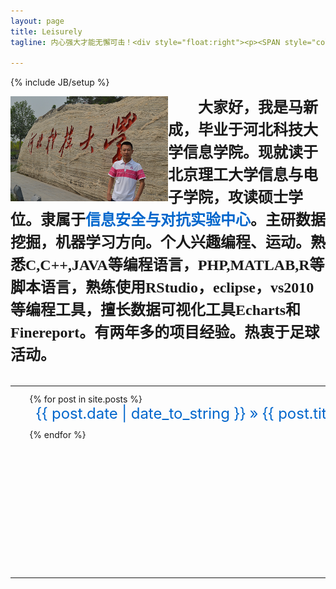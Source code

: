 ```yaml
---
layout: page
title: Leisurely
tagline: 内心强大才能无懈可击！<div style="float:right"><p><SPAN style="color:blue;font-family:楷体" id="Clock"></SPAN></p></div>

---
```

{% include JB/setup %}
<style type="text/css">
*{padding:0; margin:0;}
#roll{ border:0px solid red;height:280px; margin:10px auto; width:600px; overflow:hidden;list-style:none;}
#roll li{height:40px; padding-left:10px;line-height:30px; border-bottom:0px solid #ddd;}
a{text-decoration:none;color:#0066CC;}
a:hover{ color:#FF0000; text-decoration: underline;} 
</style>
<script type="text/javascript">
function tick() {
var years,months,days,hours, minutes, seconds;
var intYears,intMonths,intDays,intHours, intMinutes, intSeconds;
var today;
today = new Date(); //系统当前时间
intYears = today.getFullYear(); //得到年份,getFullYear()比getYear()更普适
intMonths = today.getMonth() + 1; //得到月份，要加1
intDays = today.getDate(); //得到日期
intHours = today.getHours(); //得到小时 
intMinutes = today.getMinutes(); //得到分钟
intSeconds = today.getSeconds(); //得到秒钟
years = intYears + "年"; 

if(intMonths < 10 ){
months = "0" + intMonths +"月";
} else {
months = intMonths +"月";
}
if(intDays < 10 ){
days = "0" + intDays +"日 ";
} else {
days = intDays + "日 ";
}
if (intHours == 0) {
hours = "00:";
} else if (intHours < 10) {
hours = "0" + intHours+":";
} else {
hours = intHours + ":";
}
if (intMinutes < 10) {
minutes = "0"+intMinutes+":";
} else {
minutes = intMinutes+":";
}
if (intSeconds < 10) {
seconds = "0"+intSeconds+" ";
} else {
seconds = intSeconds+" ";
}
timeString = "当前时间："+years+months+days+hours+minutes+seconds;
Clock.innerHTML = timeString;
window.setTimeout("tick();", 1000);
}
window.onload = tick;
</script>


<div>
<div style="float:left;width:50%">
<img src="myself.png" align="left"/></div>

<span style="align: right; margin-left:2em; text-align:center; font-family: KaiTi; font-weight: bold; line-height:1.5em;font-size:18pt;">
大家好，我是马新成，毕业于河北科技大学信息学院。现就读于北京理工大学信息与电子学院，攻读硕士学位。隶属于<a href="http://www.isclab.org">信息安全与对抗实验中心</a>。主研数据挖掘，机器学习方向。个人兴趣编程、运动。熟悉C,C++,JAVA等编程语言，PHP,MATLAB,R等脚本语言，熟练使用RStudio，eclipse，vs2010等编程工具，擅长数据可视化工具Echarts和Finereport。有两年多的项目经验。热衷于足球活动。</span>
</div>
<br/>

<table style="width:100%">
	<tr>
		<td style="width:50%">

<ol id="roll" style="float:right">
	{% for post in site.posts %}
    <li><a style="font-size:18pt" href="{{ BASE_PATH }}{{ post.url }}">{{ post.date | date_to_string }} &raquo; {{ post.title }}</a></li>
	{% endfor %}
</ol>
		</td>
		<td style="width:50%">
		<div style="width:50%">
			<video width="528" height="297" controls autoplay loop>
				<source src="myself.mp4" type="video/mp4"></source>
			</video>
		</div>
		</td>
	</tr>
</table>

<script type="text/javascript">
(function(A){
   function _ROLL(obj){
      this.ele = document.getElementById(obj);
	  this.interval = false;
	  this.currentNode = 0;
	  this.passNode = 0;
	  this.speed = 100;
	  this.childs = _childs(this.ele);
	  this.childHeight = parseInt(_style(this.childs[0])['height']);
	      addEvent(this.ele,'mouseover',function(){
				                               window._loveYR.pause();
											});
		  addEvent(this.ele,'mouseout',function(){
				                               window._loveYR.start(_loveYR.speed);
											});
   }
   function _style(obj){
     return obj.currentStyle || document.defaultView.getComputedStyle(obj,null);
   }
   function _childs(obj){
	  var childs = [];
	  for(var i=0;i<obj.childNodes.length;i++){
		 var _this = obj.childNodes[i];
		 if(_this.nodeType===1){
			childs.push(_this);
		 }
	  }   
	  return childs;
   }
	function addEvent(elem,evt,func){
	   if(-[1,]){
		   elem.addEventListener(evt,func,false);   
	   }else{
		   elem.attachEvent('on'+evt,func);
	   };
	}
	function innerest(elem){
      var c = elem;
	  while(c.childNodes.item(0).nodeType==1){
	      c = c.childNodes.item(0);
	  }
	  return c;
	}
   _ROLL.prototype = {
      start:function(s){
	          var _this = this;
			  _this.speed = s || 100;
		      _this.interval = setInterval(function(){
						    _this.ele.scrollTop += 1;
							_this.passNode++;
							if(_this.passNode%_this.childHeight==0){
								  var o = _this.childs[_this.currentNode] || _this.childs[0];
								  _this.currentNode<(_this.childs.length-1)?_this.currentNode++:_this.currentNode=0;
								  _this.passNode = 0;
								  _this.ele.scrollTop = 0;
								  _this.ele.appendChild(o);
							}
						  },_this.speed);
	  },
	  pause:function(){
		 var _this = this;
	     clearInterval(_this.interval);
	  }
   }
    A.marqueen = function(obj){A._loveYR = new _ROLL(obj); return A._loveYR;}
})(window);
marqueen('roll').start(100/*速度默认100*/);
</script>